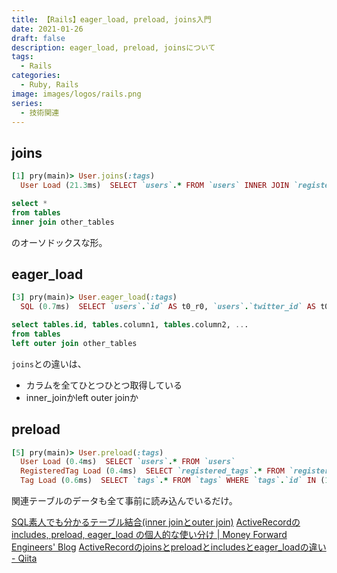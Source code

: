 ```yaml
---
title: 【Rails】eager_load, preload, joins入門
date: 2021-01-26
draft: false
description: eager_load, preload, joinsについて
tags:
  - Rails
categories:
  - Ruby, Rails
image: images/logos/rails.png
series:
  - 技術関連
---
```


## joins

```rb
[1] pry(main)> User.joins(:tags)
  User Load (21.3ms)  SELECT `users`.* FROM `users` INNER JOIN `registered_tags` ON `registered_tags`.`user_id` = `users`.`id` INNER JOIN `tags` ON `tags`.`id` = `registered_tags`.`tag_id`
```

```sql
select *
from tables
inner join other_tables
```

のオーソドックスな形。


## eager_load

```rb
[3] pry(main)> User.eager_load(:tags)
  SQL (0.7ms)  SELECT `users`.`id` AS t0_r0, `users`.`twitter_id` AS t0_r1, `users`.`uuid` AS t0_r2, `users`.`name` AS t0_r3, `users`.`description` AS t0_r4, `users`.`privacy` AS t0_r5, `users`.`role` AS t0_r6, `users`.`created_at` AS t0_r7, `users`.`updated_at` AS t0_r8, `users`.`screen_name` AS t0_r9, `users`.`avatar_url` AS t0_r10, `tags`.`id` AS t1_r0, `tags`.`name` AS t1_r1, `tags`.`created_at` AS t1_r2, `tags`.`updated_at` AS t1_r3 FROM `users` LEFT OUTER JOIN `registered_tags` ON `registered_tags`.`user_id` = `users`.`id` LEFT OUTER JOIN `tags` ON `tags`.`id` = `registered_tags`.`tag_id`
```

```sql
select tables.id, tables.column1, tables.column2, ...
from tables
left outer join other_tables
```

`joins`との違いは、

- カラムを全てひとつひとつ取得している
- inner_joinかleft outer joinか


## preload

```rb
[5] pry(main)> User.preload(:tags)
  User Load (0.4ms)  SELECT `users`.* FROM `users`
  RegisteredTag Load (0.4ms)  SELECT `registered_tags`.* FROM `registered_tags` WHERE `registered_tags`.`user_id` IN (1, 2, 3)
  Tag Load (0.6ms)  SELECT `tags`.* FROM `tags` WHERE `tags`.`id` IN (1, 3, 6, 2, 8)
```

関連テーブルのデータも全て事前に読み込んでいるだけ。

[SQL素人でも分かるテーブル結合\(inner joinとouter join\)](https://zenn.dev/naoki_mochizuki/articles/60603b2cdc273cd51c59)
[ActiveRecordのincludes, preload, eager\_load の個人的な使い分け \| Money Forward Engineers' Blog](https://moneyforward.com/engineers_blog/2019/04/02/activerecord-includes-preload-eagerload/)
[ActiveRecordのjoinsとpreloadとincludesとeager\_loadの違い \- Qiita](https://qiita.com/k0kubun/items/80c5a5494f53bb88dc58)
